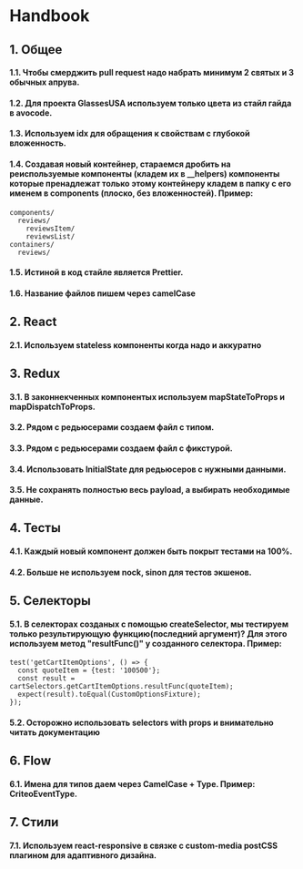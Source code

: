 # Handbook

## 1. Общее
#### 1.1. Чтобы смерджить pull request надо набрать минимум 2 святых и 3 обычных апрува.
#### 1.2. Для проекта GlassesUSA используем только цвета из стайл гайда в avocode.
#### 1.3. Используем idx для обращения к свойствам с глубокой вложенность.
#### 1.4. Создавая новый контейнер, стараемся дробить на реиспользуемые компоненты (кладем их в __helpers) компоненты которые пренадлежат только этому контейнеру кладем в папку с его именем в components (плоско, без вложенностей). Пример:

	components/
	  reviews/
        reviewsItem/
        reviewsList/
	containers/
	  reviews/
		
#### 1.5. Истиной в код стайле является Prettier.
#### 1.6. Название файлов пишем через camelCase
	
## 2. React
#### 2.1. Используем stateless компоненты когда надо и аккуратно

## 3. Redux
#### 3.1. В законнекченных компонентых используем mapStateToProps и mapDispatchToProps.
#### 3.2. Рядом с редьюсерами создаем файл с типом.
#### 3.3. Рядом с редьюсерами создаем файл с фикстурой.
#### 3.4. Использовать InitialState для редьюсеров с нужными данными.
#### 3.5. Не сохранять полностью весь payload, а выбирать необходимые данные.
## 4. Тесты
#### 4.1. Каждый новый компонент должен быть покрыт тестами на 100%.
#### 4.2. Больше не используем nock, sinon для тестов экшенов.
## 5. Селекторы
#### 5.1. В селекторах созданых с помощью createSelector, мы тестируем только результирующую функцию(последний аргумент)? Для этого используем метод "resultFunc()" у созданного селектора. Пример:
	test('getCartItemOptions', () => {
	  const quoteItem = {test: '100500'};
	  const result = cartSelectors.getCartItemOptions.resultFunc(quoteItem);
	  expect(result).toEqual(CustomOptionsFixture);
	});
#### 5.2. Осторожно использовать selectors with props и внимательно читать документацию
## 6. Flow
#### 6.1. Имена для типов даем через CamelCase + Type. Пример: CriteoEventType.
	
## 7. Стили
#### 7.1. Используем react-responsive в связке с custom-media postCSS плагином для адаптивного дизайна.
		
